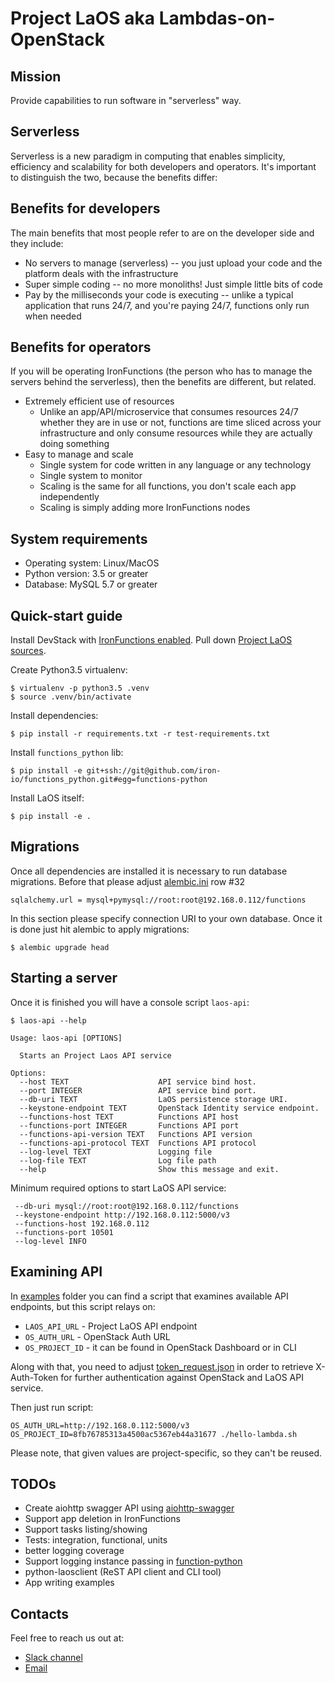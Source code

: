 Project LaOS aka Lambdas-on-OpenStack
=====================================

Mission
-------

Provide capabilities to run software in "serverless" way.

Serverless
----------

Serverless is a new paradigm in computing that enables simplicity, 
efficiency and scalability for both developers and operators. 
It's important to distinguish the two, because the benefits differ:

Benefits for developers
-----------------------

The main benefits that most people refer to are on the developer side and they include:

* No servers to manage (serverless) -- you just upload your code and the platform deals with the infrastructure
* Super simple coding -- no more monoliths! Just simple little bits of code
* Pay by the milliseconds your code is executing -- unlike a typical application that runs 24/7, and you're paying
  24/7, functions only run when needed

Benefits for operators
----------------------

If you will be operating IronFunctions (the person who has to manage the servers behind the serverless),
then the benefits are different, but related.

* Extremely efficient use of resources
  * Unlike an app/API/microservice that consumes resources 24/7 whether they
    are in use or not, functions are time sliced across your infrastructure and only consume resources while they are
    actually doing something
* Easy to manage and scale
  * Single system for code written in any language or any technology
  * Single system to monitor
  * Scaling is the same for all functions, you don't scale each app independently
  * Scaling is simply adding more IronFunctions nodes

System requirements
-------------------

* Operating system: Linux/MacOS
* Python version: 3.5 or greater
* Database: MySQL 5.7 or greater

Quick-start guide
-----------------

Install DevStack with [IronFunctions enabled](https://github.com/iron-io/functions-devstack-plugin/blob/master/README.rst).
Pull down [Project LaOS sources](https://github.com/iron-io/project-laos).

Create Python3.5 virtualenv:

    $ virtualenv -p python3.5 .venv
    $ source .venv/bin/activate

Install dependencies:

    $ pip install -r requirements.txt -r test-requirements.txt

Install `functions_python` lib:

    $ pip install -e git+ssh://git@github.com/iron-io/functions_python.git#egg=functions-python

Install LaOS itself:

    $ pip install -e .


Migrations
----------

Once all dependencies are installed it is necessary to run database migrations.
Before that please adjust [alembic.ini](alembic.ini) row #32

    sqlalchemy.url = mysql+pymysql://root:root@192.168.0.112/functions

In this section please specify connection URI to your own database.
Once it is done just hit alembic to apply migrations:

    $ alembic upgrade head

Starting a server
-----------------

Once it is finished you will have a console script `laos-api`:

    $ laos-api --help

    Usage: laos-api [OPTIONS]
    
      Starts an Project Laos API service
    
    Options:
      --host TEXT                    API service bind host.
      --port INTEGER                 API service bind port.
      --db-uri TEXT                  LaOS persistence storage URI.
      --keystone-endpoint TEXT       OpenStack Identity service endpoint.
      --functions-host TEXT          Functions API host
      --functions-port INTEGER       Functions API port
      --functions-api-version TEXT   Functions API version
      --functions-api-protocol TEXT  Functions API protocol
      --log-level TEXT               Logging file
      --log-file TEXT                Log file path
      --help                         Show this message and exit.

Minimum required options to start LaOS API service:

     --db-uri mysql://root:root@192.168.0.112/functions
     --keystone-endpoint http://192.168.0.112:5000/v3
     --functions-host 192.168.0.112
     --functions-port 10501
     --log-level INFO

Examining API
-------------

In [examples](examples/) folder you can find a script that examines available API endpoints, but this script relays on:

* `LAOS_API_URL` - Project LaOS API endpoint
* `OS_AUTH_URL` - OpenStack Auth URL
* `OS_PROJECT_ID` - it can be found in OpenStack Dashboard or in CLI

Along with that, you need to adjust [token_request.json](examples/token_request.json) in order to retrieve X-Auth-Token for further authentication against OpenStack and LaOS API service.

Then just run script:

    OS_AUTH_URL=http://192.168.0.112:5000/v3 OS_PROJECT_ID=8fb76785313a4500ac5367eb44a31677 ./hello-lambda.sh

Please note, that given values are project-specific, so they can't be reused.


TODOs
-----

* Create aiohttp swagger API using [aiohttp-swagger](https://github.com/cr0hn/aiohttp-swagger)
* Support app deletion in IronFunctions
* Support tasks listing/showing
* Tests: integration, functional, units
* better logging coverage
* Support logging instance passing in [function-python](https://github.com/iron-io/functions_python)
* python-laosclient (ReST API client and CLI tool)
* App writing examples


Contacts
--------

Feel free to reach us out at:

* [Slack channel](https://open-iron.herokuapp.com/)
* [Email](https://github.com/denismakogon)
